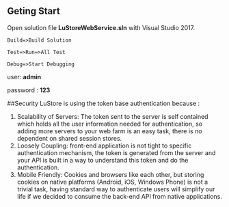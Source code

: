 
## Geting Start

Open solution file  **LuStoreWebService.sln**  with Visual Studio 2017.

```Build=>Build Solution ```

```Test=>Run=>All Test ```

```Debug=>Start Debugging ```

user: **admin**

password : **123**

##Security
LuStore is using the token base authentication because :

 1. Scalability of Servers: The token sent to the server is self contained which holds all the user information needed for authentication, so adding more servers to your web farm is an easy task, there is no dependent on shared session stores.
 2. Loosely Coupling: front-end application is not tight to specific authentication mechanism, the token is generated from the server and your API is built in a way to understand this token and do the authentication.
 3. Mobile Friendly: Cookies and browsers like each other, but storing cookies on native platforms (Android, iOS, Windows Phone) is not a trivial task, having standard way to authenticate users will simplify our life if we decided to consume the back-end API from native applications.

